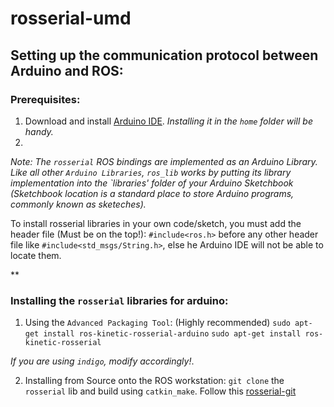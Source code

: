 # rosserial-umd

## Setting up the communication protocol between Arduino and ROS:
### Prerequisites:
1. Download and install [Arduino IDE](http://arduino.cc/en/Main/Software). _Installing it in the `home` folder will be handy._
2. 


*Note: The `rosserial` ROS bindings are implemented as an Arduino Library. Like all other `Arduino Libraries`, `ros_lib` works by putting its library implementation into the `libraries' folder of your Arduino Sketchbook (Sketchbook location is a standard place to store Arduino programs, commonly known as sketeches).*




To install rosserial libraries in your own code/sketch, you must add the header file (Must be on the top!):
``
#include<ros.h>
`` 
before any other header file like `#include<std_msgs/String.h>`, else he Arduino IDE will not be able to locate them.



**

### Installing the `rosserial` libraries for arduino:

1. Using the `Advanced Packaging Tool`: (Highly recommended)
``sudo apt-get install ros-kinetic-rosserial-arduino``
``sudo apt-get install ros-kinetic-rosserial``

*If you are using `indigo`, modify accordingly!*.

2. Installing from Source onto the ROS workstation:
`git clone` the `rosserial` lib and build using `catkin_make`. Follow this [rosserial-git](http://wiki.ros.org/rosserial_arduino/Tutorials/Arduino%20IDE%20Setup/#Installing_from_Source_onto_the_ROS_workstation)


